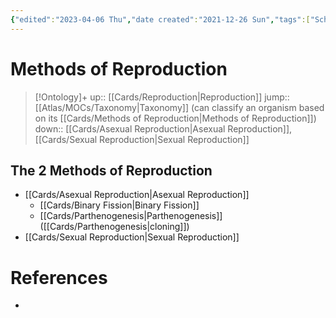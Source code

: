 ```yaml
---
{"edited":"2023-04-06 Thu","date created":"2021-12-26 Sun","tags":["School","genetics"],"dg-publish":true,"permalink":"/cards/methods-of-reproduction/","dgPassFrontmatter":true}
---
```


# Methods of Reproduction

> [!Ontology]+
> up:: [[Cards/Reproduction\|Reproduction]]
> jump:: [[Atlas/MOCs/Taxonomy\|Taxonomy]] (can classify an organism based on its [[Cards/Methods of Reproduction\|Methods of Reproduction]])
> down:: [[Cards/Asexual Reproduction\|Asexual Reproduction]], [[Cards/Sexual Reproduction\|Sexual Reproduction]]

## The 2 Methods of Reproduction
- [[Cards/Asexual Reproduction\|Asexual Reproduction]]
	- [[Cards/Binary Fission\|Binary Fission]]
	- [[Cards/Parthenogenesis\|Parthenogenesis]] ([[Cards/Parthenogenesis\|cloning]])
- [[Cards/Sexual Reproduction\|Sexual Reproduction]]

# References
- 